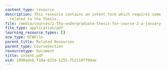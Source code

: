 ```yaml
---
content_type: resource
description: This resource contains an intent form which requires some information
  related to the thesis.
file: /media/courses/2-tha-undergraduate-thesis-for-course-2-a-january-iap-2007/1990ade6f10a02595255752118ff0dae_intent.pdf
file_type: application/pdf
learning_resource_types: []
ocw_type: OCWFile
parent_title: Related Resources
parent_type: CourseSection
resourcetype: Document
title: intent.pdf
uid: 1990ade6-f10a-0259-5255-752118ff0dae
---
```

